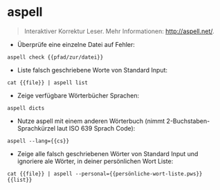 # aspell

> Interaktiver Korrektur Leser.
> Mehr Informationen: <http://aspell.net/>.

- Überprüfe eine einzelne Datei auf Fehler:

`aspell check {{pfad/zur/datei}}`

- Liste falsch geschriebene Worte von Standard Input:

`cat {{file}} | aspell list`

- Zeige verfügbare Wörterbücher Sprachen:

`aspell dicts`

-  Nutze aspell mit einem anderen Wörterbuch (nimmt 2-Buchstaben-Sprachkürzel laut ISO 639 Sprach Code):

`aspell --lang={{cs}}`

- Zeige alle falsch geschriebenen Wörter von Standard Input und ignoriere ale Wörter, in deiner persönlichen Wort Liste:

`cat {{file}} | aspell --personal={{persönliche-wort-liste.pws}} {{list}}`
